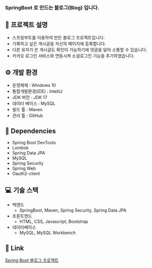 ### SpringBoot 로 만드는 블로그(Blog) 입니다.
## 📢 프로젝트 설명

- 스프링부트를 이용하여 만든 블로그 프로젝트입니다.
- 기록하고 싶은 게시글을 자신의 페이지에 등록합니다.
- 다른 유저가 쓴 게시글도 확인이 가능하기에 댓글을 달아 소통할 수 있습니다.
- 카카오 로그인 서비스와 연동시켜 소셜로그인 기능을 추가하였습니다.

## ⚙ 개발 환경

- 운영체제 : Windows 10
- 통합개발환경(IDE) : IntelliJ
- JDK 버전 : JDK 17
- 데이터 베이스 : MySQL
- 빌드 툴 : Maven
- 관리 툴 : GitHub

## 🔌 Dependencies

- Spring Boot DevTools
- Lombok
- Spring Data JPA
- MySQL
- Spring Security
- Spring Web
- Oauth2-client

## 💻 기술 스택

- 백엔드
    - SpringBoot, Maven, Spring Security, Spring Data JPA
- 프론트엔드
    - HTML, CSS, Javascript, Bootstrap
- 데이터베이스
    - MySQL, MySQL Workbench

## 🔗 Link

[Spring Boot 블로그 프로젝트](https://velog.io/@rladuswl/series/Spring-Boot-%EB%B8%94%EB%A1%9C%EA%B7%B8-%ED%94%84%EB%A1%9C%EC%A0%9D%ED%8A%B8)
